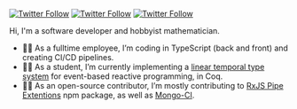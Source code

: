 
[![Twitter Follow](https://img.shields.io/twitter/follow/MohammadAliPER?style=social)](https://twitter.com/MohammadAliPER)
[![Twitter Follow](https://img.shields.io/twitter/follow/MohammadAliEN?style=social)](https://twitter.com/MohammadAliEN)
[![Twitter Follow](https://img.shields.io/twitter/follow/MohammadAliDACH?style=social)](https://twitter.com/MohammadAliDACH)

Hi, I'm a software developer and hobbyist mathematician.

- 🧑‍💼 As a fulltime employee, I’m coding in TypeScript (back and front) and creating CI/CD pipelines.
- 🧑‍🎓 As a student, I’m currently implementing a [linear temporal type system](https://github.com/aerabi/lttt) for event-based reactive programming, in Coq.
- 🧑‍💻 As an open-source contributor, I’m mostly contributing to [RxJS Pipe Extentions](https://www.npmjs.com/package/rxjs-pipe-ext) npm package, as well as [Mongo-CI](https://www.npmjs.com/package/mongo-ci).
